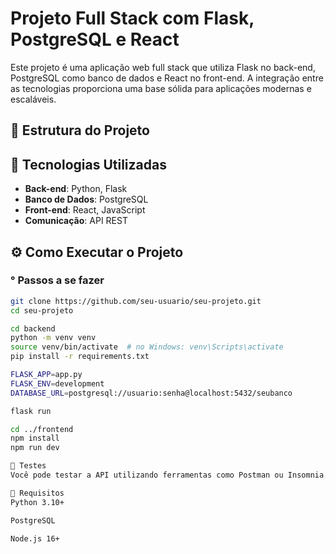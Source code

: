 # Projeto Full Stack com Flask, PostgreSQL e React

Este projeto é uma aplicação web full stack que utiliza Flask no back-end, PostgreSQL como banco de dados e React no front-end. A integração entre as tecnologias proporciona uma base sólida para aplicações modernas e escaláveis.

## 📁 Estrutura do Projeto


## 🚀 Tecnologias Utilizadas

- **Back-end**: Python, Flask
- **Banco de Dados**: PostgreSQL
- **Front-end**: React, JavaScript
- **Comunicação**: API REST

## ⚙️ Como Executar o Projeto

###  ° Passos a se fazer

```bash
git clone https://github.com/seu-usuario/seu-projeto.git
cd seu-projeto

cd backend
python -m venv venv
source venv/bin/activate  # no Windows: venv\Scripts\activate
pip install -r requirements.txt

FLASK_APP=app.py
FLASK_ENV=development
DATABASE_URL=postgresql://usuario:senha@localhost:5432/seubanco

flask run

cd ../frontend
npm install
npm run dev

🧪 Testes
Você pode testar a API utilizando ferramentas como Postman ou Insomnia.

📌 Requisitos
Python 3.10+

PostgreSQL

Node.js 16+
